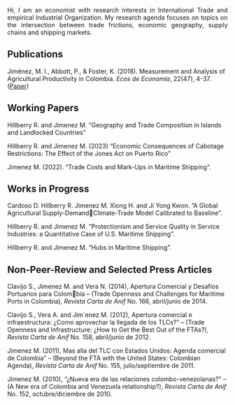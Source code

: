 <p align="justify">Hi, I am an economist with research interests in International Trade and empirical Industrial Organization. My research agenda focuses on topics on the intersection between trade frictions, economic geography, supply chains and shipping markets.</p>

## Publications
Jiménez, M. I., Abbott, P., & Foster, K. (2018). Measurement and Analysis of Agricultural Productivity in Colombia. _Ecos de Economía_, 22(47), 4-37. ([Paper](https://publicaciones.eafit.edu.co/index.php/ecos-economia/article/view/5743/4501))


## Working Papers
Hillberry R. and Jimenez M. “Geography and Trade Composition in Islands and Landlocked Countries”

Hillberry R. and Jimenez M. (2023) “Economic Consequences of Cabotage Restrictions: The Effect of the Jones Act on Puerto Rico”

Jimenez M. (2022). “Trade Costs and Mark-Ups in Maritime Shipping”.


## Works in Progress
Cardoso D. Hillberry R. Jimenez M. Xiong H. and Ji Yong Kwon. ”A Global Agricultural Supply-DemandClimate-Trade Model Calibrated to Baseline”.

Hillberry R. and Jimenez M. “Protectionism and Service Quality in Service Industries: a Quantitative Case of U.S. Maritime Shipping”.

Hillberry R. and Jimenez M. “Hubs in Maritime Shipping”. 


## Non-Peer-Review and Selected Press Articles
Clavijo S., Jimenez M. and Vera N. (2014), Apertura Comercial y Desafios Portuarios para Colombia – (Trade Openness and Challenges for Maritime Ports in Colombia), _Revista Carta de Anif_ No. 166, abril/junio de 2014.

Clavijo S., Vera A. and Jim´enez M. (2012), Apertura comercial e infraestructura: ¿Como aprovechar la llegada de los TLCs?” – (Trade Openness and Infrastructure: ¿How to Get the Best Out of the FTAs?), _Revista Carta de Anif_ No. 158, abril/junio de 2012.

Jimenez M. (2011), Mas alla del TLC con Estados Unidos: Agenda comercial de Colombia” – (Beyond the FTA with the United States: Colombian Agenda), _Revista Carta de Anif_ No. 155, julio/septiembre de 2011.

Jimenez M. (2010), “¿Nueva era de las relaciones colombo-venezolanas?” – (A New era of Colombia and Venezuela relationship?), _Revista Carta de Anif_ No. 152, octubre/diciembre de 2010.



